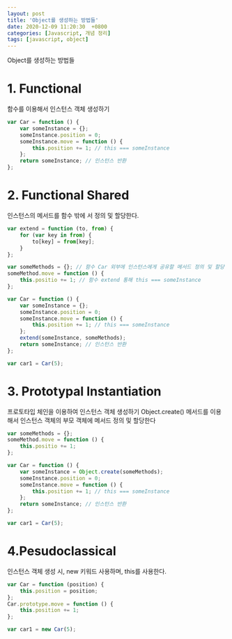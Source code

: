 ```yaml
---
layout: post
title: 'Object를 생성하는 방법들'
date: 2020-12-09 11:20:30  +0800
categories: [Javascript, 개념 정리]
tags: [javascript, object]
---
```


Object를 생성하는 방법들

# **1. Functional**

함수를 이용해서 인스턴스 객체 생성하기

```js
var Car = function () {
	var someInstance = {};
	someInstance.position = 0;
	someInstance.move = function () {
		this.position += 1; // this === someInstance
	};
	return someInstance; // 인스턴스 반환
};
```

# **2. Functional Shared**

인스턴스의 메서드를 함수 밖에 서 정의 및 할당한다.

```js
var extend = function (to, from) {
	for (var key in from) {
		to[key] = from[key];
	}
};

var someMethods = {}; // 함수 Car 외부에 인스턴스에게 공유할 메서드 정의 및 할당
someMethod.move = function () {
	this.positio += 1; // 함수 extend 통해 this === someInstance
};

var Car = function () {
	var someInstance = {};
	someInstance.position = 0;
	someInstance.move = function () {
		this.position += 1; // this === someInstance
	};
	extend(someInstance, someMethods);
	return someInstance; // 인스턴스 반환
};

var car1 = Car(5);
```

# **3. Prototypal Instantiation**

프로토타입 체인을 이용하여 인스턴스 객체 생성하기
Object.create() 메서드를 이용해서 인스턴스 객체의 부모 객체에 메서드 정의 및 할당한다

```js
var someMethods = {};
someMethod.move = function () {
	this.positio += 1;
};

var Car = function () {
	var someInstance = Object.create(someMethods);
	someInstance.position = 0;
	someInstance.move = function () {
		this.position += 1; // this === someInstance
	};
	return someInstance; // 인스턴스 반환
};

var car1 = Car(5);
```

# **4.Pesudoclassical**

인스턴스 객체 생성 시, new 키워드 사용하며, this를 사용한다.

```js
var Car = function (position) {
	this.position = position;
};
Car.prototype.move = function () {
	this.position += 1;
};

var car1 = new Car(5);
```
